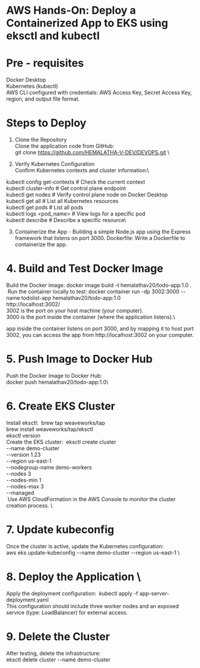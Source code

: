 # AWS Hands-On: Deploy a Containerized App to EKS using eksctl and kubectl

# Pre - requisites
Docker Desktop\
Kubernetes (kubectl)\
AWS CLI configured with credentials: AWS Access Key, Secret Access Key, region, and output file format.

# Steps to Deploy
1. Clone the Repository\
Clone the application code from GitHub:\
git clone https://github.com/HEMALATHA-V-DEV/DEVOPS.git \

2. Verify Kubernetes Configuration\
Confirm Kubernetes contexts and cluster information:\

kubectl config get-contexts           # Check the current context \
kubectl cluster-info                        # Get control plane endpoint\
kubectl get nodes                           # Verify control plane node on Docker Desktop\
kubectl get all                                 # List all Kubernetes resources\
kubectl get pods                             # List all pods\
kubectl logs <pod_name>            # View logs for a specific pod\
kubectl describe <resource>      # Describe a specific resource\

3. Containerize the App - Building a simple Node.js app using the Express framework that listens on port 3000.
Dockerfile: Write a Dockerfile to containerize the app.


# 4. Build and Test Docker Image
Build the Docker image: docker image build -t hemalathav20/todo-app:1.0 .\
 Run the container locally to test: docker container run -dp 3002:3000 --name todolist-app hemalathav20/todo-app:1.0 \
 http://localhost:3002/ \
3002 is the port on your host machine (your computer).\
3000 is the port inside the container (where the application listens).\

app inside the container listens on port 3000, and by mapping it to host port 3002, you can access the app from http://localhost:3002 on your computer.

# 5. Push Image to Docker Hub
Push the Docker image to Docker Hub:\
docker push hemalathav20/todo-app:1.0\

# 6. Create EKS Cluster
Install eksctl:  brew tap weaveworks/tap \
brew install weaveworks/tap/eksctl \
eksctl version \
Create the EKS cluster:  eksctl create cluster \
--name demo-cluster \
--version 1.23 \
--region us-east-1 \
--nodegroup-name demo-workers \
--nodes 3 \
--nodes-min 1 \
--nodes-max 3 \
--managed \
 Use AWS CloudFormation in the AWS Console to monitor the cluster creation process. \

# 7. Update kubeconfig
Once the cluster is active, update the Kubernetes configuration: \
aws eks update-kubeconfig --name demo-cluster --region us-east-1 \

# 8. Deploy the Application \
Apply the deployment configuration:  kubectl apply -f app-server-deployment.yaml \
This configuration should include three worker nodes and an exposed service (type: LoadBalancer) for external access. 

# 9. Delete the Cluster
After testing, delete the infrastructure: \
eksctl delete cluster --name demo-cluster 

